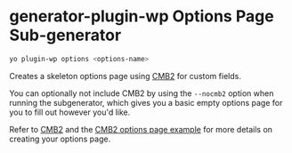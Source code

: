 # generator-plugin-wp Options Page Sub-generator

```bash
yo plugin-wp options <options-name>
```

Creates a skeleton options page using [CMB2](https://github.com/WebDevStudios/CMB2) for custom fields.

You can optionally not include CMB2 by using the `--nocmb2` option when running the subgenerator, which gives you a basic empty options page for you to fill out however you'd like.

Refer to [CMB2](https://github.com/WebDevStudios/CPT_Core) and the [CMB2 options page example](https://github.com/WebDevStudios/CMB2-Snippet-Library/tree/master/options-and-settings-pages) for more details on creating your options page.
